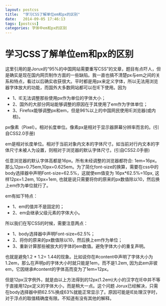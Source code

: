 ```yaml
---
layout: postcss
title:  "学习CSS了解单位em和px的区别"
date:   2014-09-05 17:46:13
tags: [postcss]
categories: 字体中em和px的区别
---
```

# 学习CSS了解单位em和px的区别 #

这里引用的是Jorux的“95%的中国网站需要重写CSS”的文章，题目有点吓人，但是确实是现在国内网页制作方面的一些缺陷。我一直也搞不清楚px与em之间的关系和特点，看过以后确实收获很大。平时都是用px来定义字体，所以无法用浏览器字体放大的功能，而国外大多数网站都可以在IE下使用。因为

*	1、IE无法调整那些使用px作为单位的字体大小；
*	2、国外的大部分网站能够调整的原因在于其使用了em作为字体单位；
*	3、Firefox能够调整px和em，但是96%以上的中国网民使用IE浏览器(或内核)。

px像素（Pixel）。相对长度单位。像素px是相对于显示器屏幕分辨率而言的。(引自CSS2.0手册)

em是相对长度单位。相对于当前对象内文本的字体尺寸。如当前对行内文本的字体尺寸未被人为设置，则相对于浏览器的默认字体尺寸。(引自CSS2.0手册)

任意浏览器的默认字体高都是16px。所有未经调整的浏览器都符合: 1em=16px。那么12px=0.75em,10px=0.625em。为了简化font-size的换算，需要在css中的body选择器中声明Font-size=62.5%，这就使em值变为 16px*62.5%=10px, 这样12px=1.2em, 10px=1em, 也就是说只需要将你的原来的px数值除以10，然后换上em作为单位就行了。

em有如下特点：

*	1、em的值并不是固定的；
*	2、em会继承父级元素的字体大小。

所以我们在写CSS的时候，需要注意两点：

*	1、body选择器中声明Font-size=62.5%；
*	2、将你的原来的px数值除以10，然后换上em作为单位；
*	3、重新计算那些被放大的字体的em数值。避免字体大小的重复声明。

也就是避免1.2 * 1.2= 1.44的现象。比如说你在#content中声明了字体大小为1.2em，那么在声明p的字体大小时就只能是1em，而不是1.2em, 因为此em非彼em，它因继承#content的字体高而变为了1em=12px。

但是12px汉字例外，就是由以上方法得到的12px(1.2em)大小的汉字在IE中并不等于直接用12px定义的字体大小，而是稍大一点。这个问题 Jorux已经解决，只需在body选择器中把62.5%换成63%就能正常显示了。原因可能是IE处理汉字时，对于浮点的取值精确度有限。不知道有没有其他的解释。